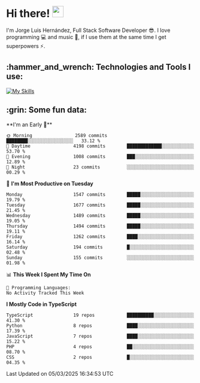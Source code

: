 <h1 align="left">
 <abc>
  <br>Hi there! <img src="https://user-images.githubusercontent.com/42378118/110234147-e3259600-7f4e-11eb-95be-0c4047144dea.gif" width="30"><br>
 </abc>
</h1>

I'm Jorge Luis Hernández, Full Stack Software Developer :sunglasses:. I love programming :computer: and music :musical_score:, if I use them at the same time I get superpowers :zap:. 


<h2 align="left">:hammer_and_wrench: Technologies and Tools I use:</h2>

[![My Skills](https://skillicons.dev/icons?i=js,ts,html,css,py,vue,react,next,nest,postgres,mysql)](https://skillicons.dev)

<h2 align="left">:grin: Some fun data:</h2>
<!--START_SECTION:waka-->
**I'm an Early 🐤** 

```text
🌞 Morning                2589 commits        ████████░░░░░░░░░░░░░░░░░   33.12 % 
🌆 Daytime                4198 commits        █████████████░░░░░░░░░░░░   53.70 % 
🌃 Evening                1008 commits        ███░░░░░░░░░░░░░░░░░░░░░░   12.89 % 
🌙 Night                  23 commits          ░░░░░░░░░░░░░░░░░░░░░░░░░   00.29 % 
```
📅 **I'm Most Productive on Tuesday** 

```text
Monday                   1547 commits        █████░░░░░░░░░░░░░░░░░░░░   19.79 % 
Tuesday                  1677 commits        █████░░░░░░░░░░░░░░░░░░░░   21.45 % 
Wednesday                1489 commits        █████░░░░░░░░░░░░░░░░░░░░   19.05 % 
Thursday                 1494 commits        █████░░░░░░░░░░░░░░░░░░░░   19.11 % 
Friday                   1262 commits        ████░░░░░░░░░░░░░░░░░░░░░   16.14 % 
Saturday                 194 commits         █░░░░░░░░░░░░░░░░░░░░░░░░   02.48 % 
Sunday                   155 commits         ░░░░░░░░░░░░░░░░░░░░░░░░░   01.98 % 
```


📊 **This Week I Spent My Time On** 

```text
💬 Programming Languages: 
No Activity Tracked This Week
```

**I Mostly Code in TypeScript** 

```text
TypeScript               19 repos            ██████████░░░░░░░░░░░░░░░   41.30 % 
Python                   8 repos             ████░░░░░░░░░░░░░░░░░░░░░   17.39 % 
JavaScript               7 repos             ████░░░░░░░░░░░░░░░░░░░░░   15.22 % 
PHP                      4 repos             ██░░░░░░░░░░░░░░░░░░░░░░░   08.70 % 
CSS                      2 repos             █░░░░░░░░░░░░░░░░░░░░░░░░   04.35 % 
```




 Last Updated on 05/03/2025 16:34:53 UTC
<!--END_SECTION:waka-->
